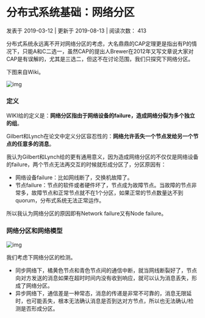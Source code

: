 # 分布式系统基础：网络分区

 发表于 2019-03-12 | 更新于 2019-08-13 | 阅读次数： 413

分布式系统永远离不开对网络分区的考虑，大名鼎鼎的CAP定理更是指出有P的情况下，只能A和C二选一，虽然CAP的提出人Brewer在2012年又写文章说大家对CAP是有误解的，尤其是三选二，但这不在讨论范围，我们只探究下网络分区。

下图来自Wiki。

![img](http://img.lessisbetter.site/2019-03-Network_Partition_for_Optimization-2.png)

### 定义

WIKI给的定义是：**网络分区指由于网络设备的failure，造成网络分裂为多个独立的组**。

Gilbert和Lynch在论文中定义分区容忍性的：**网络允许丢失一个节点发给另一个节点的任意多的消息**。

我认为Gilbert和Lynch给的更有通用意义，因为造成网络分区的不仅仅是网络设备的failure，两个节点无法再交互的时候就形成分区了，分区原因有：

- 网络设备failure：比如网线断了，交换机故障了。
- 节点failure：节点的软件或者硬件坏了，节点成为故障节点。当故障的节点非常多，故障节点和正常节点就不在1个分区，如果正常的节点数量达不到quorum，分布式系统无法正常运作。

所以我认为网络分区的原因即有Network failure又有Node failure。

### 网络分区和网络模型

![img](http://img.lessisbetter.site/2019-03-network-partion-1.jpg)

我们考虑下网络分区的检测。

- 同步网络下，橘黄色节点和青色节点间的通信中断，就当网线断裂好了，节点向对方发送的消息如果在超时时间内没有收到响应，就可以认为消息丢失，形成了网络分区。
- 异步网络下，通信差是一种常态，消息的传递是非常不可靠的，消息无限延时，也可能丢失，根本无法确认消息是否到达对方节点，所以也无法确认/检测是否形成分区。